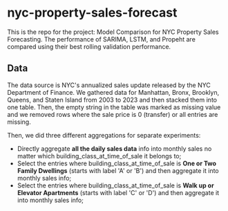 # nyc-property-sales-forecast

This is the repo for the project: Model Comparison for NYC Property Sales Forecasting. The performance of SARIMA, LSTM, and Propeht are compared using their best rolling validation performance.

## Data
The data source is NYC's annualized sales update released by the NYC Department of Finance. We gathered data for Manhattan, Bronx, Brooklyn, Queens, and Staten Island from 2003 to 2023 and then stacked them into one table. Then, the empty string in the table was marked as missing value and we removed rows where the sale price is 0 (transfer) or all entries are missing.

Then, we did three different aggregations for separate experiments: 
- Directly aggregate **all the daily sales data** info into monthly sales no matter which building\_class\_at\_time\_of\_sale it belongs to;
- Select the entries where building\_class\_at\_time\_of\_sale is **One or Two Family Dwellings** (starts with label 'A' or 'B') and then aggregate it into monthly sales info;
- Select the entries where building\_class\_at\_time\_of\_sale is **Walk up or Elevator Apartments** (starts with label 'C' or 'D') and then aggregate it into monthly sales info;
